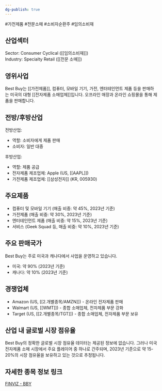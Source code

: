 ```yaml
---
dg-publish: true
---
```

#가전제품 #전문소매 #소비자순환주  #임의소비재 


## 산업섹터

Sector: Consumer Cyclical ([[임의소비재]])  
Industry: Specialty Retail ([[전문 소매]])

## 영위사업

Best Buy는 [[가전제품]], 컴퓨터, 모바일 기기, 가전, 엔터테인먼트 제품 등을 판매하는 미국의 대형 [[전자제품 소매업체]]입니다. 오프라인 매장과 온라인 쇼핑몰을 통해 제품을 판매합니다.

## 전방/후방산업

전방산업:

- 역할: 소비자에게 제품 판매
- 소비자: 일반 대중

후방산업:

- 역할: 제품 공급
- 전자제품 제조업체: Apple (US, [[AAPL]])
- 가전제품 제조업체: [[삼성전자]] (KR, 005930)

## 주요제품

- 컴퓨터 및 모바일 기기 (매출 비중: 약 45%, 2023년 기준)
- 가전제품 (매출 비중: 약 30%, 2023년 기준)
- 엔터테인먼트 제품 (매출 비중: 약 15%, 2023년 기준)
- 서비스 (Geek Squad 등, 매출 비중: 약 10%, 2023년 기준)

## 주요 판매국가

Best Buy는 주로 미국과 캐나다에서 사업을 운영하고 있습니다.

- 미국: 약 90% (2023년 기준)
- 캐나다: 약 10% (2023년 기준)

## 경쟁업체

- Amazon (US, [[2.개별종목/AMZN]]) - 온라인 전자제품 판매
- Walmart (US, [[WMT]]) - 종합 소매업체, 전자제품 부문 강화
- Target (US, [[2.개별종목/TGT]]) - 종합 소매업체, 전자제품 부문 보유

## 산업 내 글로벌 시장 점유율

Best Buy의 정확한 글로벌 시장 점유율 데이터는 제공된 정보에 없습니다. 그러나 미국 전자제품 소매 시장에서 주요 플레이어 중 하나로 간주되며, 2023년 기준으로 약 15-20%의 시장 점유율을 보유하고 있는 것으로 추정됩니다.

## 자세한 종목 정보 링크

[FINVIZ - BBY](https://finviz.com/quote.ashx?t=BBY)